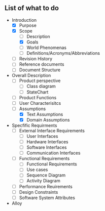 ## List of what to do

- Introduction
	- [X] Purpose
	- [X] Scope
		- [ ] Description
		- [X] Goals
		- [ ] World Phenomenas
		- [ ] Definitions/Acronyms/Abbreviations
	- [ ] Revision History
	- [ ] Reference documents
	- [ ] Document Structure
- Overall Description
	- [ ] Product perspective
		- [ ] Class diagram
		- [ ] StateChart
	- [ ] Product Functions
	- [ ] User Characterisitcs
	- [ ] Assumptions
		- [X] Text Assumptions
		- [X] Domain Assumptions
- Specfific Requirments
	- [ ] External Interface Requirements
		- [ ] User Interfaces
		- [ ] Hardware Interfaces
		- [ ] Software Interfaces
		- [ ] Communication Interfaces
	- [ ] Functional Requirements
		- [ ] Functional Requirements
		- [ ] Use cases
		- [ ] Sequence Diagram
		- [ ] Activity Diagram
	- [ ] Performance Reuirements
	- [ ] Design Constraints
	- [ ] Software System Attributes
- Alloy
		
		
		
